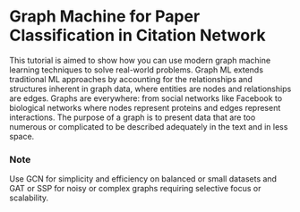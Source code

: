 # Graph Machine for Paper Classification in Citation Network

This tutorial is aimed to show how you can use modern graph machine learning techniques to solve real-world problems. 
Graph ML extends traditional ML approaches by accounting for the relationships and structures inherent in graph data, where entities are nodes and relationships are edges.
Graphs are everywhere: from social networks like Facebook to biological networks where nodes represent proteins and edges represent interactions.
The purpose of a graph is to present data that are too numerous or complicated to be described adequately in the text and in less space.

### Note
Use GCN for simplicity and efficiency on balanced or small datasets and GAT or SSP for noisy or complex graphs requiring selective focus or scalability.
